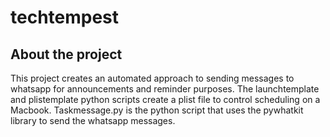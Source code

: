 # techtempest
## About the project

This project creates an automated approach to sending messages to whatsapp for announcements and reminder purposes. The launchtemplate and plistemplate python scripts create a plist file to control scheduling on a Macbook. Taskmessage.py is the python script that uses the pywhatkit library to send the whatsapp messages. 
